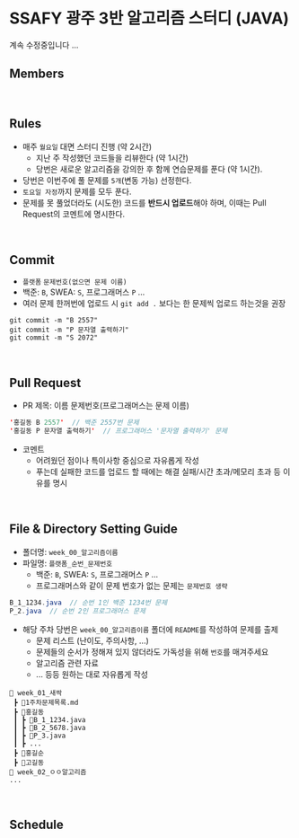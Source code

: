 # SSAFY 광주 3반 알고리즘 스터디 (JAVA)
계속 수정중입니다 ...
## Members

<br>

## Rules

-  매주 `월요일` 대면 스터디 진행 (약 2시간)
   -   지난 주 작성했던 코드들을 리뷰한다 (약 1시간)
   -   당번은 새로운 알고리즘을 강의한 후 함께 연습문제를 푼다 (약 1시간).
-  당번은 이번주에 풀 문제를 `5개`(변동 가능) 선정한다.
-  `토요일 자정`까지 문제를 모두 푼다.
-  문제를 못 풀었더라도 (시도한) 코드를 **반드시 업로드**해야 하며, 이때는 Pull Request의 코멘트에 명시한다.

<br>

## Commit 
- `플랫폼` `문제번호(없으면 문제 이름)`
- 백준: `B`, SWEA: `S`, 프로그래머스 `P` ...
- 여러 문제 한꺼번에 업로드 시 `git add .` 보다는 한 문제씩 업로드 하는것을 권장
```
git commit -m "B 2557"
git commit -m "P 문자열 출력하기"
git commit -m "S 2072"
```

<br>

## Pull Request 
- PR 제목: 이름 문제번호(프로그래머스는 문제 이름) <br>
```java
'홍길동 B 2557'  // 백준 2557번 문제
'홍길동 P 문자열 출력하기'  // 프로그래머스 '문자열 출력하기' 문제
```

- 코멘트
  - 어려웠던 점이나 특이사항 중심으로 자유롭게 작성
  - 푸는데 실패한 코드를 업로드 할 때에는 해결 실패/시간 초과/메모리 초과 등 이유를 명시

<br>

## File & Directory Setting Guide
- 폴더명: `week_00_알고리즘이름`
- 파일명: `플랫폼_순번_문제번호`
  - 백준: `B`, SWEA: `S`, 프로그래머스 `P` ...
  - 프로그래머스와 같이 문제 번호가 없는 문제는 `문제번호 생략`
```java
B_1_1234.java  // 순번 1인 백준 1234번 문제 
P_2.java  // 순번 2인 프로그래머스 문제
```
- 해당 주차 당번은 `week_00_알고리즘이름` 폴더에 `README`를 작성하여 문제를 출제
  - 문제 리스트 (난이도, 주의사항, ...)
  - 문제들의 순서가 정해져 있지 않더라도 가독성을 위해 `번호`를 매겨주세요
  - 알고리즘 관련 자료
  - ... 등등 원하는 대로 자유롭게 작성
```
📂 week_01_새싹
 ┣ 📜1주차문제목록.md
 ┣ 📂홍길동
 ┃ ┣ 📜B_1_1234.java 
 ┃ ┣ 📜B_2_5678.java 
 ┃ ┣ 📜P_3.java
 ┃ ┣ ...
 ┣ 📂홍길순
 ┣ 📂고길동
📂 week_02_ㅇㅇ알고리즘
...
 ```



<br>

## Schedule